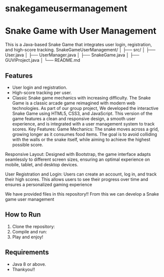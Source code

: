 # snakegameusermanagement
# Snake Game with User Management

This is a Java-based Snake Game that integrates user login, registration, and high-score tracking.
SnakeGameUserManagement/
│
├── src/
│   ├── User.java
│   ├── UserManager.java
│   ├── SnakeGame.java
│   ├── GUVIProject.java
│
└── README.md


## Features
- User login and registration.
- High-score tracking per user.
- Classic Snake game mechanics with increasing difficulty.
The Snake Game is a classic arcade game reimagined with modern web technologies. As part of our group project, We developed the interactive Snake Game using HTML5, CSS3, and JavaScript. This version of the game features a clean and responsive design, a smooth user experience, and is integrated with a user management system to track scores.
Key Features:
Game Mechanics: The snake moves across a grid, growing longer as it consumes food items. The goal is to avoid colliding with the walls or the snake itself, while aiming to achieve the highest possible score.

Responsive Layout: Designed with Bootstrap, the game interface adapts seamlessly to different screen sizes, ensuring an optimal experience on mobile, tablet, and desktop devices.

User Registration and Login: Users can create an account, log in, and track their high scores. This allows users to see their progress over time and ensures a personalized gaming experience

We have provided files in this repository!! 
From this we can develop a Snake game user management 
## How to Run
1. Clone the repository:
2. Compile and run:
3. Play and enjoy!

## Requirements
- Java 8 or above.
- Thankyou!!

